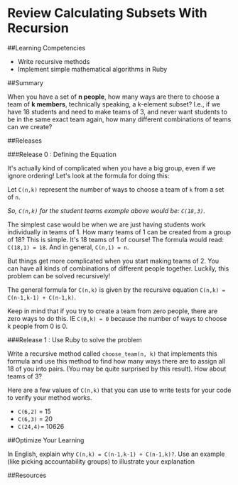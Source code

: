 # Review Calculating Subsets With Recursion

##Learning Competencies

* Write recursive methods
* Implement simple mathematical algorithms in Ruby

##Summary

When you have a set of **n people**, how many ways are there to choose a team of **k members**, technically speaking, a k-element subset? I.e., if we have 18 students and need to make teams of 3, and never want students to be in the same exact team again, how many different combinations of teams can we create?

##Releases

###Release 0 : Defining the Equation

It's actually kind of complicated when you have a big group, even if we ignore ordering! Let's look at the formula for doing this:

Let `C(n,k)` represent the number of ways to choose a team of `k` from a set of `n`.

*So, `C(n,k)` for the student teams example above would be: `C(18,3)`.*

The simplest case would be when we are just having students work individually in teams of 1. How many teams of 1 can be created from a group of 18? This is simple. It's 18 teams of 1 of course! The formula would read: `C(18,1) = 18`. And in general, `C(n,1) = n`.

But things get more complicated when you start making teams of 2. You can have all kinds of combinations of different people together. Luckily, this problem can be solved recursively!

The general formula for `C(n,k)` is given by the recursive equation `C(n,k) = C(n-1,k-1) + C(n-1,k)`.

Keep in mind that if you try to create a team from zero people, there are zero ways to do this. IE `C(0,k) = 0` because the number of ways to choose k people from 0 is 0.

###Release 1 : Use Ruby to solve the problem

Write a recursive method called `choose_team(n, k)` that implements this formula and use this method to find how many ways there are to assign all 18 of you into pairs. (You may be quite surprised by this result). How about teams of 3?

Here are a few values of `C(n,k)` that you can use to write tests for your code to verify your method works.

* `C(6,2)` = 15
* `C(6,3)` = 20
* `C(24,4)`= 10626

##Optimize Your Learning

In English, explain why `C(n,k) = C(n-1,k-1) + C(n-1,k)?`. Use an example (like picking accountability groups) to illustrate your explanation

##Resources
